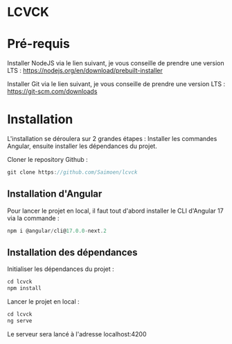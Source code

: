 # LCVCK

# Pré-requis

Installer NodeJS via le lien suivant, je vous conseille de prendre une version LTS :
https://nodejs.org/en/download/prebuilt-installer

Installer Git via le lien suivant, je vous conseille de prendre une version LTS :  
https://git-scm.com/downloads

# Installation
L'installation se déroulera sur 2 grandes étapes : 
Installer les commandes Angular, ensuite installer les dépendances du projet.

Cloner le repository Github :

```javascript
git clone https://github.com/Saimoen/lcvck
```

## Installation d'Angular

Pour lancer le projet en local, il faut tout d'abord installer le CLI d'Angular 17 via la commande :

```javascript
npm i @angular/cli@17.0.0-next.2
```

## Installation des dépendances

Initialiser les dépendances du projet : 

```javascript
cd lcvck
npm install
```

Lancer le projet en local :
```javascript
cd lcvck
ng serve
```

Le serveur sera lancé à l'adresse localhost:4200

